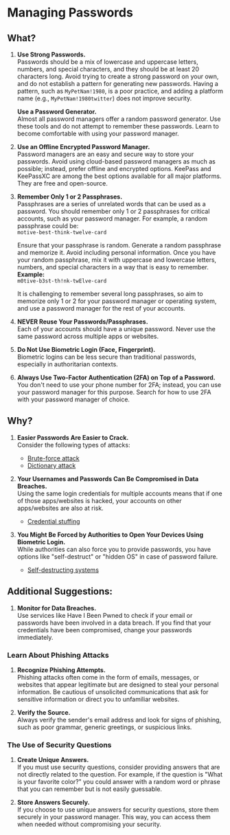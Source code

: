# Managing Passwords

## What?

1. **Use Strong Passwords.**  
   Passwords should be a mix of lowercase and uppercase letters, numbers, and special characters, and they should be at least 20 characters long. Avoid trying to create a strong password on your own, and do not establish a pattern for generating new passwords. Having a pattern, such as `MyPetNam!1980`, is a poor practice, and adding a platform name (e.g., `MyPetNam!1980twitter`) does not improve security.

   **Use a Password Generator.**  
   Almost all password managers offer a random password generator. Use these tools and do not attempt to remember these passwords. Learn to become comfortable with using your password manager.

2. **Use an Offline Encrypted Password Manager.**  
   Password managers are an easy and secure way to store your passwords. Avoid using cloud-based password managers as much as possible; instead, prefer offline and encrypted options. KeePass and KeePassXC are among the best options available for all major platforms. They are free and open-source.

3. **Remember Only 1 or 2 Passphrases.**  
   Passphrases are a series of unrelated words that can be used as a password. You should remember only 1 or 2 passphrases for critical accounts, such as your password manager. For example, a random passphrase could be:  
   `motive-best-think-twelve-card`

   Ensure that your passphrase is random. Generate a random passphrase and memorize it. Avoid including personal information. Once you have your random passphrase, mix it with uppercase and lowercase letters, numbers, and special characters in a way that is easy to remember.  
   **Example:**  
   `m0tive-b3st-th!nk-twElve-card`

   It is challenging to remember several long passphrases, so aim to memorize only 1 or 2 for your password manager or operating system, and use a password manager for the rest of your accounts.

4. **NEVER Reuse Your Passwords/Passphrases.**  
   Each of your accounts should have a unique password. Never use the same password across multiple apps or websites.

5. **Do Not Use Biometric Login (Face, Fingerprint).**  
   Biometric logins can be less secure than traditional passwords, especially in authoritarian contexts.

6. **Always Use Two-Factor Authentication (2FA) on Top of a Password.**  
   You don't need to use your phone number for 2FA; instead, you can use your password manager for this purpose. Search for how to use 2FA with your password manager of choice.

## Why?

1. **Easier Passwords Are Easier to Crack.**  
   Consider the following types of attacks:  
   - [Brute-force attack](https://en.wikipedia.org/wiki/Brute-force_attack)  
   - [Dictionary attack](https://en.wikipedia.org/wiki/Dictionary_attack)  
  
2. **Your Usernames and Passwords Can Be Compromised in Data Breaches.**  
   Using the same login credentials for multiple accounts means that if one of those apps/websites is hacked, your accounts on other apps/websites are also at risk.  
   - [Credential stuffing](https://owasp.org/www-community/attacks/Credential_stuffing)

3. **You Might Be Forced by Authorities to Open Your Devices Using Biometric Login.**  
   While authorities can also force you to provide passwords, you have options like "self-destruct" or "hidden OS" in case of password failure.  
   - [Self-destructing systems](https://unix.stackexchange.com/questions/107739/how-to-trigger-a-system-self-destruct-with-a-certain-password-is-entered)

## Additional Suggestions:

1. **Monitor for Data Breaches.**  
   Use services like Have I Been Pwned to check if your email or passwords have been involved in a data breach. If you find that your credentials have been compromised, change your passwords immediately.

### Learn About Phishing Attacks

1. **Recognize Phishing Attempts.**  
   Phishing attacks often come in the form of emails, messages, or websites that appear legitimate but are designed to steal your personal information. Be cautious of unsolicited communications that ask for sensitive information or direct you to unfamiliar websites.

2. **Verify the Source.**  
   Always verify the sender's email address and look for signs of phishing, such as poor grammar, generic greetings, or suspicious links.

### The Use of Security Questions
1. **Create Unique Answers.**  
   If you must use security questions, consider providing answers that are not directly related to the question. For example, if the question is "What is your favorite color?" you could answer with a random word or phrase that you can remember but is not easily guessable.

2. **Store Answers Securely.**  
   If you choose to use unique answers for security questions, store them securely in your password manager. This way, you can access them when needed without compromising your security.
